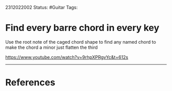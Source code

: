2312022002
	Status: #Guitar
		Tags: 


# Find every barre chord in every key

Use the root note of the caged chord shape to find any named chord 
to make the chord a minor just flatten the third 

https://www.youtube.com/watch?v=9rhpXPRgvYc&t=612s


---
# References